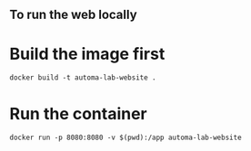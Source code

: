 ## To run the web locally
# Build the image first

```
docker build -t automa-lab-website .
```

# Run the container

```
docker run -p 8080:8080 -v $(pwd):/app automa-lab-website
```
